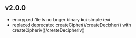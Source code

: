 ## v2.0.0  

- encrypted file is no longer binary but simple text
- replaced deprecated createCipher()/createDecipher() with createCipheriv()/createDecipheriv()
